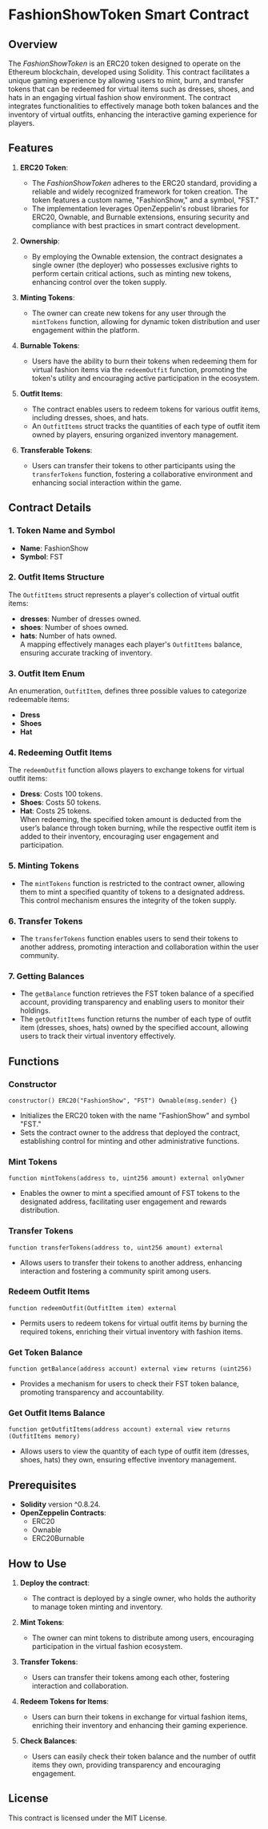 

# FashionShowToken Smart Contract 

## Overview  
The *FashionShowToken* is an ERC20 token designed to operate on the Ethereum blockchain, developed using Solidity. This contract facilitates a unique gaming experience by allowing users to mint, burn, and transfer tokens that can be redeemed for virtual items such as dresses, shoes, and hats in an engaging virtual fashion show environment. The contract integrates functionalities to effectively manage both token balances and the inventory of virtual outfits, enhancing the interactive gaming experience for players.

## Features  
1. **ERC20 Token**:  
   - The *FashionShowToken* adheres to the ERC20 standard, providing a reliable and widely recognized framework for token creation. The token features a custom name, "FashionShow," and a symbol, "FST."
   - The implementation leverages OpenZeppelin's robust libraries for ERC20, Ownable, and Burnable extensions, ensuring security and compliance with best practices in smart contract development.

2. **Ownership**:  
   - By employing the Ownable extension, the contract designates a single owner (the deployer) who possesses exclusive rights to perform certain critical actions, such as minting new tokens, enhancing control over the token supply.

3. **Minting Tokens**:  
   - The owner can create new tokens for any user through the `mintTokens` function, allowing for dynamic token distribution and user engagement within the platform.

4. **Burnable Tokens**:  
   - Users have the ability to burn their tokens when redeeming them for virtual fashion items via the `redeemOutfit` function, promoting the token's utility and encouraging active participation in the ecosystem.

5. **Outfit Items**:  
   - The contract enables users to redeem tokens for various outfit items, including dresses, shoes, and hats. 
   - An `OutfitItems` struct tracks the quantities of each type of outfit item owned by players, ensuring organized inventory management.

6. **Transferable Tokens**:  
   - Users can transfer their tokens to other participants using the `transferTokens` function, fostering a collaborative environment and enhancing social interaction within the game.

## Contract Details  
### 1. Token Name and Symbol  
- **Name**: FashionShow  
- **Symbol**: FST  

### 2. Outfit Items Structure  
The `OutfitItems` struct represents a player's collection of virtual outfit items:
- **dresses**: Number of dresses owned.  
- **shoes**: Number of shoes owned.  
- **hats**: Number of hats owned.  
A mapping effectively manages each player's `OutfitItems` balance, ensuring accurate tracking of inventory.

### 3. Outfit Item Enum  
An enumeration, `OutfitItem`, defines three possible values to categorize redeemable items:
- **Dress**  
- **Shoes**  
- **Hat**  

### 4. Redeeming Outfit Items  
The `redeemOutfit` function allows players to exchange tokens for virtual outfit items:
- **Dress**: Costs 100 tokens.  
- **Shoes**: Costs 50 tokens.  
- **Hat**: Costs 25 tokens.  
When redeeming, the specified token amount is deducted from the user’s balance through token burning, while the respective outfit item is added to their inventory, encouraging user engagement and participation.

### 5. Minting Tokens  
- The `mintTokens` function is restricted to the contract owner, allowing them to mint a specified quantity of tokens to a designated address. This control mechanism ensures the integrity of the token supply.

### 6. Transfer Tokens  
- The `transferTokens` function enables users to send their tokens to another address, promoting interaction and collaboration within the user community.

### 7. Getting Balances  
- The `getBalance` function retrieves the FST token balance of a specified account, providing transparency and enabling users to monitor their holdings.
- The `getOutfitItems` function returns the number of each type of outfit item (dresses, shoes, hats) owned by the specified account, allowing users to track their virtual inventory effectively.

## Functions  
### Constructor  
```solidity
constructor() ERC20("FashionShow", "FST") Ownable(msg.sender) {}
```
- Initializes the ERC20 token with the name "FashionShow" and symbol "FST."
- Sets the contract owner to the address that deployed the contract, establishing control for minting and other administrative functions.

### Mint Tokens  
```solidity
function mintTokens(address to, uint256 amount) external onlyOwner 
```
- Enables the owner to mint a specified amount of FST tokens to the designated address, facilitating user engagement and rewards distribution.

### Transfer Tokens  
```solidity
function transferTokens(address to, uint256 amount) external 
```
- Allows users to transfer their tokens to another address, enhancing interaction and fostering a community spirit among users.

### Redeem Outfit Items  
```solidity
function redeemOutfit(OutfitItem item) external 
```
- Permits users to redeem tokens for virtual outfit items by burning the required tokens, enriching their virtual inventory with fashion items.

### Get Token Balance  
```solidity
function getBalance(address account) external view returns (uint256) 
```
- Provides a mechanism for users to check their FST token balance, promoting transparency and accountability.

### Get Outfit Items Balance  
```solidity
function getOutfitItems(address account) external view returns (OutfitItems memory) 
```
- Allows users to view the quantity of each type of outfit item (dresses, shoes, hats) they own, ensuring effective inventory management.

## Prerequisites  
- **Solidity** version ^0.8.24.  
- **OpenZeppelin Contracts**:  
  - ERC20  
  - Ownable  
  - ERC20Burnable  

## How to Use  
1. **Deploy the contract**:  
   - The contract is deployed by a single owner, who holds the authority to manage token minting and inventory.

2. **Mint Tokens**:  
   - The owner can mint tokens to distribute among users, encouraging participation in the virtual fashion ecosystem.

3. **Transfer Tokens**:  
   - Users can transfer their tokens among each other, fostering interaction and collaboration.

4. **Redeem Tokens for Items**:  
   - Users can burn their tokens in exchange for virtual fashion items, enriching their inventory and enhancing their gaming experience.

5. **Check Balances**:  
   - Users can easily check their token balance and the number of outfit items they own, providing transparency and encouraging engagement.

## License  
This contract is licensed under the MIT License.

